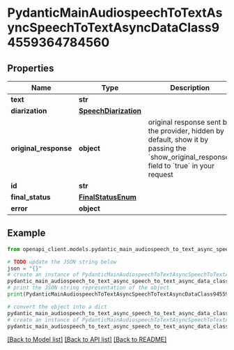 # PydanticMainAudiospeechToTextAsyncSpeechToTextAsyncDataClass94559364784560


## Properties

Name | Type | Description | Notes
------------ | ------------- | ------------- | -------------
**text** | **str** |  | 
**diarization** | [**SpeechDiarization**](SpeechDiarization.md) |  | 
**original_response** | **object** | original response sent by the provider, hidden by default, show it by passing the &#x60;show_original_response&#x60; field to &#x60;true&#x60; in your request | [optional] 
**id** | **str** |  | 
**final_status** | [**FinalStatusEnum**](FinalStatusEnum.md) |  | 
**error** | **object** |  | [optional] 

## Example

```python
from openapi_client.models.pydantic_main_audiospeech_to_text_async_speech_to_text_async_data_class94559364784560 import PydanticMainAudiospeechToTextAsyncSpeechToTextAsyncDataClass94559364784560

# TODO update the JSON string below
json = "{}"
# create an instance of PydanticMainAudiospeechToTextAsyncSpeechToTextAsyncDataClass94559364784560 from a JSON string
pydantic_main_audiospeech_to_text_async_speech_to_text_async_data_class94559364784560_instance = PydanticMainAudiospeechToTextAsyncSpeechToTextAsyncDataClass94559364784560.from_json(json)
# print the JSON string representation of the object
print(PydanticMainAudiospeechToTextAsyncSpeechToTextAsyncDataClass94559364784560.to_json())

# convert the object into a dict
pydantic_main_audiospeech_to_text_async_speech_to_text_async_data_class94559364784560_dict = pydantic_main_audiospeech_to_text_async_speech_to_text_async_data_class94559364784560_instance.to_dict()
# create an instance of PydanticMainAudiospeechToTextAsyncSpeechToTextAsyncDataClass94559364784560 from a dict
pydantic_main_audiospeech_to_text_async_speech_to_text_async_data_class94559364784560_form_dict = pydantic_main_audiospeech_to_text_async_speech_to_text_async_data_class94559364784560.from_dict(pydantic_main_audiospeech_to_text_async_speech_to_text_async_data_class94559364784560_dict)
```
[[Back to Model list]](../README.md#documentation-for-models) [[Back to API list]](../README.md#documentation-for-api-endpoints) [[Back to README]](../README.md)


